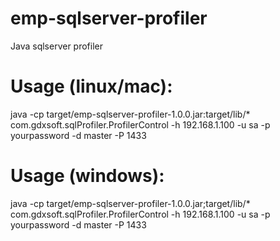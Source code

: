 # emp-sqlserver-profiler
Java sqlserver profiler
# Usage (linux/mac):
java -cp target/emp-sqlserver-profiler-1.0.0.jar:target/lib/* com.gdxsoft.sqlProfiler.ProfilerControl -h 192.168.1.100 -u sa -p yourpassword -d master -P 1433
# Usage (windows):
java -cp target/emp-sqlserver-profiler-1.0.0.jar;target/lib/* com.gdxsoft.sqlProfiler.ProfilerControl -h 192.168.1.100 -u sa -p yourpassword -d master -P 1433
